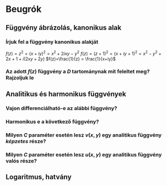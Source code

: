 # Beugrók

## Függvény ábrázolás, kanonikus alak

### Írjuk fel a függvény kanonikus alakját

$f(z)=z^2 = (x+iy)^2 = x^2+2ixy-y^2$
$f(z)=(z+1)^2 = (x+iy+1)^2 = x^2-y^2+2x+1+i(2xy+2y)$
$f(z)=\frac{1}{z} = \frac{1}{x+iy}$

### Az adott $f(z)$ függvény a $D$ tartománynak mit feleltet meg? Rajzoljuk le

## Analitikus és harmonikus függvények

### Vajon differenciálható-e az alábbi függvény?

### Harmonikus e a következő függvény?

### Milyen $C$ paraméter esetén lesz $v(x,y)$ egy analitikus függvény _képzetes_ része?

### Milyen $C$ paraméter esetén lesz $u(x,y)$ egy analitikus függvény valós része?

## Logaritmus, hatvány
